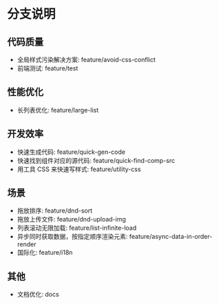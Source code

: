 # 分支说明
## 代码质量
* 全局样式污染解决方案: feature/avoid-css-conflict
* 前端测试: feature/test
## 性能优化
* 长列表优化: feature/large-list

## 开发效率
* 快速生成代码: feature/quick-gen-code
* 快速找到组件对应的源代码: feature/quick-find-comp-src
* 用工具 CSS 来快速写样式: feature/utility-css

## 场景
* 拖放排序: feature/dnd-sort
* 拖放上传文件: feature/dnd-upload-img
* 列表滚动无限加载: feature/list-infinite-load
* 异步同时获取数据，按指定顺序渲染元素: feature/async-data-in-order-render
* 国际化: feature/i18n

## 其他
* 文档优化: docs